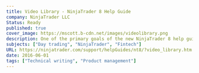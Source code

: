 ```yaml
---
title: Video Library - NinjaTrader 8 Help Guide
company: NinjaTrader LLC
Status: Ready
published: true
cover_image: https://mscott.b-cdn.net/images/videolibrary.png
description: One of the primary goals of the new NinjaTrader 8 help guide was to make it media-rich and user-friendly. Where possible, we tried to include videos to help users understand software operation concepts and tutorials. I was involved with planning and writing many of the scripts that were used in our collection of videos, and was also responsible for updating the help guide with the video content as each new video was released. This page shows an overview list of all the videos available through the help guide.
subjects: ["Day trading", "NinjaTrader", "Fintech"]
URL: https://ninjatrader.com/support/helpGuides/nt8/?video_library.htm
date: 2016-06-01
tags: ["Technical writing", "Product management"]
---
```


<!-- @format -->
